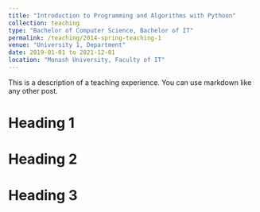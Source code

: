 ```yaml
---
title: "Introduction to Programming and Algorithms with Pythoon"
collection: teaching
type: "Bachelor of Computer Science, Bachelor of IT"
permalink: /teaching/2014-spring-teaching-1
venue: "University 1, Department"
date: 2019-01-01 to 2021-12-01
location: "Monash University, Faculty of IT"
---
```


This is a description of a teaching experience. You can use markdown like any other post.

Heading 1
======

Heading 2
======

Heading 3
======
